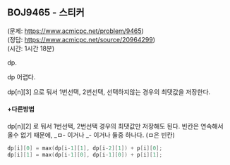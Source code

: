 ## BOJ9465 - 스티커  
(문제: https://www.acmicpc.net/problem/9465)  
(정답: https://www.acmicpc.net/source/20964299)  
(시간: 1시간 18분)  

dp.  

dp 어렵다.  

dp[n][3] 으로 둬서 1번선택, 2번선택, 선택하지않는 경우의 최댓값을 저장한다.  

#### +다른방법
dp[n][2] 로 둬서 1번선택, 2번선택 경우의 최댓값만 저장해도 된다. 빈칸은 연속해서 올수 없기 때문에, _ㅁ- 이거나 _- 이거나 둘중 하나다. (ㅁ은 빈칸)
```cpp
dp[i][0] = max(dp[i-1][1], dp[i-2][1]) + p[i][0];
dp[i][1] = max(dp[i-1][0], dp[i-1][0]) + p[i][1];
```